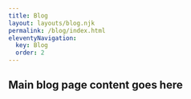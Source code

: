 ```yaml
---
title: Blog
layout: layouts/blog.njk
permalink: /blog/index.html
eleventyNavigation:
  key: Blog
  order: 2
---
```


## Main blog page content goes here
